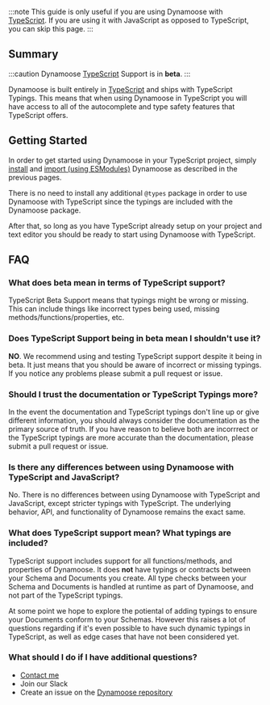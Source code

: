 :::note
This guide is only useful if you are using Dynamoose with [TypeScript](https://typescriptlang.org). If you are using it with JavaScript as opposed to TypeScript, you can skip this page.
:::

## Summary

:::caution
Dynamoose [TypeScript](https://typescriptlang.org) Support is in **beta**.
:::

Dynamoose is built entirely in [TypeScript](https://typescriptlang.org) and ships with TypeScript Typings. This means that when using Dynamoose in TypeScript you will have access to all of the autocomplete and type safety features that TypeScript offers.

## Getting Started

In order to get started using Dynamoose in your TypeScript project, simply [install](Install) and [import (using ESModules)](Import) Dynamoose as described in the previous pages.

There is no need to install any additional `@types` package in order to use Dynamoose with TypeScript since the typings are included with the Dynamoose package.

After that, so long as you have TypeScript already setup on your project and text editor you should be ready to start using Dynamoose with TypeScript.

## FAQ

### What does beta mean in terms of TypeScript support?

TypeScript Beta Support means that typings might be wrong or missing. This can include things like incorrect types being used, missing methods/functions/properties, etc.

### Does TypeScript Support being in beta mean I shouldn't use it?

**NO**. We recommend using and testing TypeScript support despite it being in beta. It just means that you should be aware of incorrect or missing typings. If you notice any problems please submit a pull request or issue.

### Should I trust the documentation or TypeScript Typings more?

In the event the documentation and TypeScript typings don't line up or give different information, you should always consider the documentation as the primary source of truth. If you have reason to believe both are incorrrect or the TypeScript typings are more accurate than the documentation, please submit a pull request or issue.

### Is there any differences between using Dynamoose with TypeScript and JavaScript?

No. There is no differences between using Dynamoose with TypeScript and JavaScript, except stricter typings with TypeScript. The underlying behavior, API, and functionality of Dynamoose remains the exact same.

### What does TypeScript support mean? What typings are included?

TypeScript support includes support for all functions/methods, and properties of Dynamoose. It does **not** have typings or contracts between your Schema and Documents you create. All type checks between your Schema and Documents is handled at runtime as part of Dynamoose, and not part of the TypeScript typings.

At some point we hope to explore the potiental of adding typings to ensure your Documents conform to your Schemas. However this raises a lot of questions regarding if it's even possible to have such dynamic typings in TypeScript, as well as edge cases that have not been considered yet.

### What should I do if I have additional questions?

- [Contact me](https://charlie.fish/contact)
- Join our Slack
- Create an issue on the [Dynamoose repository](https://github.com/dynamoose/dynamoose)
